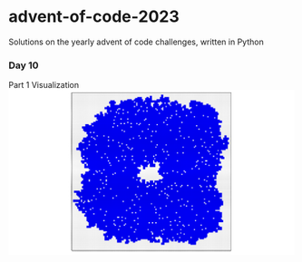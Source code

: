 # advent-of-code-2023
Solutions on the yearly advent of code challenges, written in Python 

### Day 10
Part 1 Visualization
![part1-viz](python-code/day-10/day10-part1-viz.svg)

